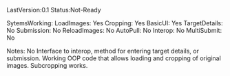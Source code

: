 LastVersion:0.1
Status:Not-Ready

SytemsWorking:
LoadImages:		Yes
Cropping:		Yes
BasicUI:		Yes
TargetDetails:	No
Submission:		No
ReloadImages:	No
AutoPull:		No
Interop:		No
MultiSubmit:	No

Notes:
No Interface to interop, method for entering target details, or submission.
Working OOP code that allows loading and cropping of original images. Subcropping works.
